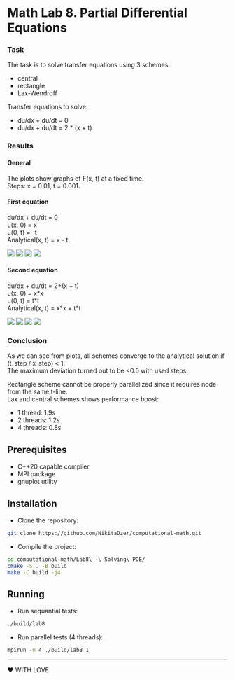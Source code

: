 # Math Lab 8. Partial Differential Equations
### Task

The task is to solve transfer equations using 3 schemes:
* central
* rectangle
* Lax-Wendroff

Transfer equations to solve:
* du/dx + du/dt = 0
* du/dx + du/dt = 2 \* (x + t)

### Results
#### General

The plots show graphs of F(x, t) at a fixed time. <br>
Steps: x = 0.01, t = 0.001.

#### First equation 

du/dx + du/dt = 0<br>
u(x, 0) = x<br>
u(0, t) = -t<br>
Analytical(x, t) = x - t<br>

![](./assets/seq-(x-t)-central.svg)
![](./assets/seq-(x-t)-lax.svg)
![](./assets/seq-(x-t)-rectangle.svg)
![](./assets/seq-(x-t)-analytical.svg)

#### Second equation

du/dx + du/dt = 2\*(x + t)<br>
u(x, 0) = x\*x<br>
u(0, t) = t\*t<br>
Analytical(x, t) = x\*x + t\*t<br>

![](./assets/seq-(x*x+t*t)-central.svg)
![](./assets/seq-(x*x+t*t)-lax.svg)
![](./assets/seq-(x*x+t*t)-rectangle.svg)
![](./assets/seq-(x*x+t*t)-analytical.svg)

### Conclusion
As we can see from plots, all schemes converge to the analytical solution if (t_step / x_step) < 1.<br>
The maximum deviation turned out to be <0.5 with used steps.
<br>

Rectangle scheme cannot be properly parallelized since it requires node from the same t-line.<br>
Lax and central schemes shows performance boost:
* 1 thread:  1.9s 
* 2 threads: 1.2s
* 4 threads: 0.8s


## Prerequisites

- C++20 capable compiler
- MPI package
- gnuplot utility


## Installation
- Clone the repository:
```sh
git clone https://github.com/NikitaDzer/computational-math.git
```
- Compile the project:
```sh
cd computational-math/Lab8\ -\ Solving\ PDE/
cmake -S . -B build
make -C build -j4
```

## Running
- Run sequantial tests:
```sh
./build/lab8
```

- Run parallel tests (4 threads):
```sh
mpirun -n 4 ./build/lab8 1
```

---
♥ WITH LOVE
